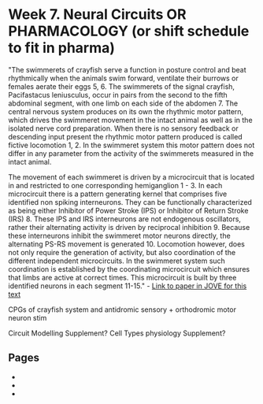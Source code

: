 # Week 7. Neural Circuits OR PHARMACOLOGY (or shift schedule to fit in pharma)

"The swimmerets of crayfish serve a function in posture control and beat rhythmically when the animals swim forward, ventilate their burrows or females aerate their eggs 5, 6. The swimmerets of the signal crayfish, Pacifastacus leniusculus, occur in pairs from the second to the fifth abdominal segment, with one limb on each side of the abdomen 7. The central nervous system produces on its own the rhythmic motor pattern, which drives the swimmeret movement in the intact animal as well as in the isolated nerve cord preparation. When there is no sensory feedback or descending input present the rhythmic motor pattern produced is called fictive locomotion 1, 2. In the swimmeret system this motor pattern
does not differ in any parameter from the activity of the swimmerets measured in the intact animal.

The movement of each swimmeret is driven by a microcircuit that is located in and restricted to one corresponding hemiganglion 1 - 3. In each microcircuit there is a pattern generating kernel that comprises five identified non spiking interneurons. They can be functionally characterized as being either Inhibitor of Power Stroke (IPS) or Inhibitor of Return Stroke (IRS) 8. These IPS and IRS interneurons are not endogenous oscillators, rather their alternating activity is driven by reciprocal inhibition 9. Because these interneurons inhibit the swimmeret motor neurons directly, the
alternating PS-RS movement is generated 10. Locomotion however, does not only require the generation of activity, but also coordination of the different independent microcircuits. In the swimmeret system such coordination is established by the coordinating microcircuit which ensures that limbs are active at correct times. This microcircuit is built by three identified neurons in each segment 11-15." - <a href="https://www.ncbi.nlm.nih.gov/pmc/articles/PMC4354300/pdf/jove-93-52109.pdf">Link to paper in JOVE for this text</a>

CPGs of crayfish system and antidromic sensory + orthodromic motor neuron stim

Circuit Modelling Supplement?
Cell Types physiology Supplement?

## Pages
- [](../week-7/Lab-Manual.md)
- [](../week-7/Neural-Circuits.ipynb)
- [](../week-7/Neural-Circuits_Responses.ipynb)

